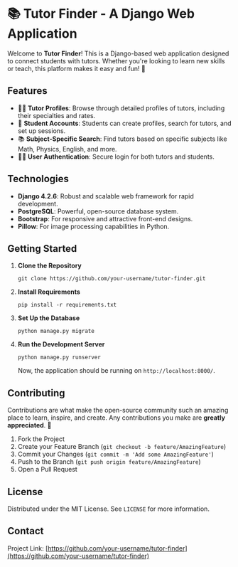 # 📚 Tutor Finder - A Django Web Application

Welcome to **Tutor Finder**! This is a Django-based web application designed to connect students with tutors. Whether you're looking to learn new skills or teach, this platform makes it easy and fun! 🌟

## Features

- 🧑‍🏫 **Tutor Profiles**: Browse through detailed profiles of tutors, including their specialties and rates.
- 📖 **Student Accounts**: Students can create profiles, search for tutors, and set up sessions.
- 📚 **Subject-Specific Search**: Find tutors based on specific subjects like Math, Physics, English, and more.
- 👩‍💻 **User Authentication**: Secure login for both tutors and students.

## Technologies

- **Django 4.2.6**: Robust and scalable web framework for rapid development.
- **PostgreSQL**: Powerful, open-source database system.
- **Bootstrap**: For responsive and attractive front-end designs.
- **Pillow**: For image processing capabilities in Python.

## Getting Started

1. **Clone the Repository**
    ```
    git clone https://github.com/your-username/tutor-finder.git
    ```

2. **Install Requirements**
    ```
    pip install -r requirements.txt
    ```

3. **Set Up the Database**
    ```
    python manage.py migrate
    ```

4. **Run the Development Server**
    ```
    python manage.py runserver
    ```
    Now, the application should be running on `http://localhost:8000/`.

## Contributing

Contributions are what make the open-source community such an amazing place to learn, inspire, and create. Any contributions you make are **greatly appreciated**. 🙌

1. Fork the Project
2. Create your Feature Branch (`git checkout -b feature/AmazingFeature`)
3. Commit your Changes (`git commit -m 'Add some AmazingFeature'`)
4. Push to the Branch (`git push origin feature/AmazingFeature`)
5. Open a Pull Request

## License

Distributed under the MIT License. See `LICENSE` for more information.

## Contact

Project Link: [https://github.com/your-username/tutor-finder](https://github.com/your-username/tutor-finder)
